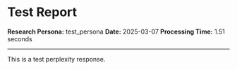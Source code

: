 # Test Report

**Research Persona:** test_persona
**Date:** 2025-03-07
**Processing Time:** 1.51 seconds

---

This is a test perplexity response.